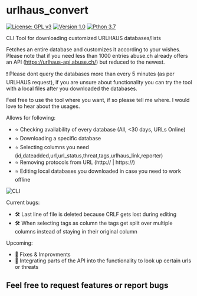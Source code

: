 # urlhaus_convert

[![License: GPL v3](https://img.shields.io/badge/License-GPLv3-blue.svg)](https://www.gnu.org/licenses/gpl-3.0)   [![Version 1.0](https://img.shields.io/badge/Version-1.0-blue)]()      [![Pthon 3.7](https://img.shields.io/badge/Python-3.7-brightgreen)]()

CLI Tool for downloading customized URLHAUS databases/lists

Fetches an entire database and customizes it according to your wishes. Please note that if you need less than 1000 entries abuse.ch already offers an API (https://urlhaus-api.abuse.ch/) but reduced to the newest.

:exclamation: Please dont query the databases more than every 5 minutes (as per URLHAUS request), if you are unsure about functionality you can try the tool with a local files after you downloaded the databases.

Feel free to use the tool where you want, if so please tell me where. I would love to hear about the usages.

Allows for following:
- :star: Checking availability of every database (All, <30 days, URLs Online)
- :star: Downloading a specific database
- :star: Selecting columns you need (id,dateadded,url,url_status,threat,tags,urlhaus_link,reporter)
- :star: Removing protocols from URL (http:// | https://)
- :star: Editing local databases you downloaded in case you need to work offline

![CLI](https://i.imgur.com/otQM8xO.png "CLI")

Current bugs:
- :hammer_and_wrench: Last line of file is deleted because CRLF gets lost during editing
- :hammer_and_wrench: When selecting tags as column the tags get split over multiple columns instead of staying in their original column

Upcoming:
- :checkered_flag: Fixes & Improvments
- :checkered_flag: Integrating parts of the API into the functionality to look up certain urls or threats

## Feel free to request features or report bugs
